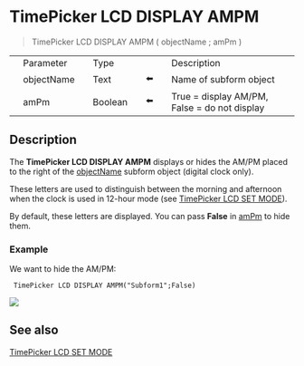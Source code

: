 # TimePicker LCD DISPLAY AMPM

> TimePicker LCD DISPLAY AMPM ( objectName ; amPm )

|     |     |     |     |     |     |     |     |     |
| --- | --- | --- | --- | --- | --- | --- | --- | --- |
|     | Parameter |     | Type |     |     |     | Description |     |
|     | objectName |     | Text |     | ⬅️ |     | Name of subform object |     |
|     | amPm |     | Boolean |     | ⬅️ |     | True = display AM/PM, False = do not display |     |

## Description

The **TimePicker LCD DISPLAY AMPM** displays or hides the AM/PM placed to the right of the [objectName](# "Name of subform object") subform object (digital clock only).

These letters are used to distinguish between the morning and afternoon when the clock is used in 12-hour mode (see [TimePicker LCD SET MODE](TimePicker%20LCD%20SET%20MODE.md)).

By default, these letters are displayed. You can pass **False** in [amPm](# "True = display AM/PM, False = do not display
") to hide them.

### Example  

We want to hide the AM/PM:

```4d
 TimePicker LCD DISPLAY AMPM("Subform1";False)
```

![](https://doc.4d.com/4Dv19/picture/1239891/pict1239891.fr.png)

## See also

[TimePicker LCD SET MODE](TimePicker%20LCD%20SET%20MODE.md)
